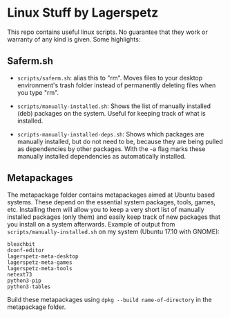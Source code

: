 # Linux Stuff by Lagerspetz

This repo contains useful linux scripts.
No guarantee that they work or warranty of
any kind is given. Some highlights:

## Saferm.sh
* `scripts/saferm.sh`: alias this to "rm". Moves files to your desktop environment's trash folder instead of permanently deleting files when you type "rm".

* `scripts/manually-installed.sh`: Shows the list of manually installed (deb) packages on the system. Useful for keeping track of what is installed.

* `scripts-manually-installed-deps.sh`: Shows which packages are manually installed, but do not need to be, because they are being pulled as dependencies by other packages. With the -a flag marks these manually installed dependencies as automatically installed.


## Metapackages
The metapackage folder contains metapackages aimed at Ubuntu based systems.
These depend on the essential system packages, tools, games, etc.
Installing them will allow you to keep a very short list of manually installed packages (only them) and easily keep track of new packages that you install on a system afterwards.
Example of output from `scripts/manually-installed.sh` on my system (Ubuntu 17.10 with GNOME):
```
bleachbit
dconf-editor
lagerspetz-meta-desktop
lagerspetz-meta-games
lagerspetz-meta-tools
netext73
python3-pip
python3-tables
```
Build these metapackages using `dpkg --build name-of-directory` in the metapackage folder.
